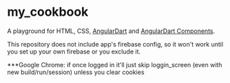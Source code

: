 # my_cookbook

A playground for HTML, CSS, [AngularDart](https://webdev.dartlang.org/angular) and
[AngularDart Components](https://webdev.dartlang.org/components).

This repository does not include app's firebase config, so it won't work until you set up your own firebase or you exclude it.

***Google Chrome: if once logged in it'll just skip loggin_screen (even with new build/run/session) unless you clear cookies
